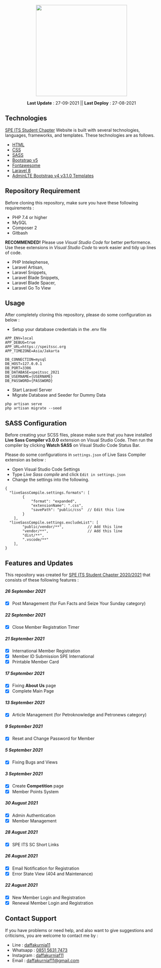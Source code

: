 <p align="center"><a href="https://speitssc.org/" target="_blank"><img src="/public/img/logo.png" width="300"></a></p>
<p align="center">
<strong>Last Update</strong> : 27-09-2021 ||
<strong>Last Deploy</strong> : 27-08-2021
</p>

## Technologies

<a href="https://speitssc.org/" target="_blank">SPE ITS Student Chapter</a> Website is built with several technologies, languages, frameworks, and templates. These technologies are as follows.

-   <a href="https://www.w3schools.com/html/default.asp">HTML</a>
-   <a href="https://www.w3schools.com/css/default.asp">CSS</a>
-   <a href="https://sass-lang.com/">SASS</a>
-   <a href="https://getbootstrap.com/docs/5.0/getting-started/introduction/">Bootstrap v5</a>
-   <a href="https://fontawesome.com/">Fontawesome</a>
-   <a href="https://laravel.com/docs/8.x">Laravel 8</a>
-   <a href="https://adminlte.io/">AdminLTE Bootstrap v4 v3.1.0 Templates</a>

## Repository Requirement

Before cloning this repository, make sure you have these following requirements :

-   PHP 7.4 or higher
-   MySQL
-   Composer 2
-   Gitbash

<strong>RECOMMENDED!</strong> Please use <em>Visual Studio Code</em> for better performence.
Use these extensions in <em>Visual Studio Code</em> to work easier and tidy up lines of code.

-   PHP Intelephense,
-   Laravel Artisan,
-   Laravel Snippets,
-   Laravel Blade Snippets,
-   Laravel Blade Spacer,
-   Laravel Go To View

## Usage

After completely cloning this repository, please do some configuration as below :

-   Setup your database credentials in the .env file

```
APP_ENV=local
APP_DEBUG=true
APP_URL=https://speitssc.org
APP_TIMEZONE=Asia/Jakarta

DB_CONNECTION=mysql
DB_HOST=127.0.0.1
DB_PORT=3306
DB_DATABASE=speitssc_2021
DB_USERNAME={USERNAME}
DB_PASSWORD={PASSWORD}
```

-   Start Laravel Server
-   Migrate Database and Seeder for Dummy Data

```
php artisan serve
php artisan migrate --seed
```

## SASS Configuration

Before creating your SCSS files, please make sure that you have installed <strong>Live Sass Compiler v3.0.0</strong> extension on Visual Studio Code. Then run the compiler by clicking <strong>Watch SASS</strong> on Visual Studio Code Status Bar.

Please do some configurations in `settings.json` of Live Sass Compiler extension as below :

-   Open Visual Studio Code Settings
-   Type <em>Live Sass compile</em> and click `Edit in settings.json`
-   Change the settings into the following.

```
{
  "liveSassCompile.settings.formats": [
        {
            "format": "expanded",
            "extensionName": ".css",
            "savePath": "public/css"  // Edit this line
        }
    ],
  "liveSassCompile.settings.excludeList": [
        "public/vendor/**",           // Add this line
        "vendor/**",                  // Add this line
        "dist/**",
        ".vscode/**"
    ],
}
```

## Features and Updates

This repository was created for <a href="https://speitssc.org/" target="_blank">SPE ITS Student Chapter 2020/2021</a> that consists of these following features :

##### 26 September 2021

-   [x] Post Management (for Fun Facts and Seize Your Sunday category)

##### 22 September 2021

-   [x] Close Member Registration Timer

##### 21 September 2021

-   [x] International Member Registration
-   [x] Member ID Submission SPE International
-   [x] Printable Member Card

##### 17 September 2021

-   [x] Fixing <strong>About Us</strong> page
-   [x] Complete Main Page

##### 13 September 2021

-   [x] Article Management (for Petroknowledge and Petronews category)

##### 9 September 2021

-   [x] Reset and Change Password for Member

##### 5 September 2021

-   [x] Fixing Bugs and Views

##### 3 September 2021

-   [x] Create <strong>Competition</strong> page
-   [x] Member Points System

##### 30 August 2021

-   [x] Admin Authentication
-   [x] Member Management

##### 28 August 2021

-   [x] SPE ITS SC Short Links

##### 26 August 2021

-   [x] Email Notification for Registration
-   [x] Error State View (404 and Maintenance)

##### 22 August 2021

-   [x] New Member Login and Registration
-   [x] Renewal Member Login and Registration

## Contact Support

If you have problems or need help, and also want to give suggestions and criticisms, you are welcome to contact me by :

-   Line : <a href="http://line.me/ti/p/~daffakurnia11">daffakurnia11</a>
-   Whatsapp : <a href="https://wa.me/6285156317473">0851 5631 7473</a>
-   Instagram : <a href="https://www.instagram.com/daffakurniaf11/">daffakurniaf11</a>
-   Email : <a href="mailto:daffakurniaf11@gmail.com">daffakurniaf11@gmail.com</a>

```

```
